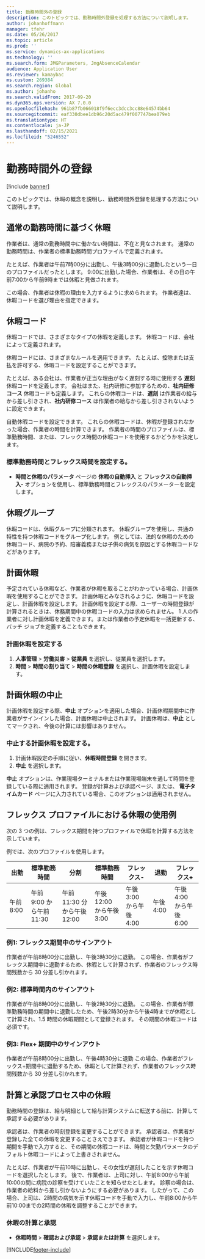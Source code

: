 ```yaml
---
title: 勤務時間外の登録
description: このトピックでは、勤務時間外登録を処理する方法について説明します。
author: johanhoffmann
manager: tfehr
ms.date: 05/26/2017
ms.topic: article
ms.prod: ''
ms.service: dynamics-ax-applications
ms.technology: ''
ms.search.form: JMGParameters, JmgAbsenceCalendar
audience: Application User
ms.reviewer: kamaybac
ms.custom: 269384
ms.search.region: Global
ms.author: johanho
ms.search.validFrom: 2017-09-20
ms.dyn365.ops.version: AX 7.0.0
ms.openlocfilehash: 961b87fb066018f9f6ecc3dcc3cc88e64574bb64
ms.sourcegitcommit: eaf330dbee1db96c20d5ac479f007747bea079eb
ms.translationtype: HT
ms.contentlocale: ja-JP
ms.lasthandoff: 02/15/2021
ms.locfileid: "5246552"
---
```

# <a name="absence-registration-in-time-and-attendance"></a>勤務時間外の登録

[!include [banner](../includes/banner.md)]

このトピックでは、休暇の概念を説明し、勤務時間外登録を処理する方法について説明します。

## <a name="absence-that-is-based-on-regular-work-hours"></a>通常の勤務時間に基づく休暇

作業者は、通常の勤務時間中に働かない時間は、不在と見なされます。 通常の勤務時間は、作業者の標準勤務時間プロファイルで定義されます。

たとえば、作業者は午前7時00分に出勤し、午後3時00分に退勤したという一日のプロファイルだったとします。 9:00に出勤した場合、作業者は、その日の午前7:00から午前9時までは休暇と見做されます。

この場合、作業者は休暇の理由を入力するように求められます。 作業者達は、休暇コードを選び理由を指定できます。

## <a name="absence-codes"></a>休暇コード

休暇コードでは、さまざまなタイプの休暇を定義します。 休暇コードは、会社によって定義されます。

休暇コードには、さまざまなルールを適用できます。 たとえば、控除または支払を許可する、休暇コードを設定することができます。

たとえば、ある会社は、作業者が正当な理由がなく遅刻する時に使用する **遅刻** 休暇コードを定義します。 会社はまた、社内研修に参加するための、**社内研修コース** 休暇コードも定義します。 これらの休暇コードは、**遅刻** は作業者の給与から差し引きされ、**社内研修コース** は作業者の給与から差し引きされないように設定できます。

自動休暇コードを設定できます。 これらの休暇コードは、休暇が登録されなかった場合、作業者の時間を計算できます。 作業者の時間のプロファイルは、標準勤務時間、または、フレックス時間の休暇コードを使用するかどうかを決定します。

### <a name="set-up-standard-time-and-flex-time"></a>標準勤務時間とフレックス時間を設定する。

- **時間と休暇のパラメータ** ページの **休暇の自動挿入** と **フレックスの自動挿入-** オプションを使用し、標準勤務時間とフレックスのパラメーターを設定します。

## <a name="absence-groups"></a>休暇グループ

休暇コードは、休暇グループに分類されます。 休暇グループを使用し、共通の特性を持つ休暇コードをグループ化します。 例としては、法的な休暇のための休暇コード、病院の予約、陪審義務または子供の病気を原因とする休暇コードなどがあります。

## <a name="planned-absence"></a>計画休暇

予定されている休暇など、作業者が休暇を取ることがわかっている場合、計画休暇を使用することができます。 計画休暇とみなされるように、休暇コードを設定し、計画休暇を設定します。 計画休暇を設定する際、ユーザーの時間登録が計算されるときは、休務期間中の休暇コードの入力は求められません。 1 人の作業者に対し計画休暇を定義できます。または作業者の予定休暇を一括更新する、バッチ ジョブを定義することもできます。

### <a name="set-up-planned-absence"></a>計画休暇を設定する

1. **人事管理** &gt; **労働災害** &gt; **従業員** を選択し、従業員を選択します。
2. **時間** &gt; **時間の割り当て** &gt; **時間の休暇登録** を選択し、計画休暇を設定します。

## <a name="interrupted-planned-absence"></a>計画休暇の中止

計画休暇を設定する際、**中止** オプションを適用した場合、計画休暇期間中に作業者がサインインした場合、計画休暇は中止されます。 計画休暇は、**中止** としてマークされ、今後の計算には影響はありません。

### <a name="set-up-a-planned-absence-for-interruption"></a>中止する計画休暇を設定する。

1. 計画休暇設定の手順に従い、**休暇時間登録** を開きます。
2. **中止** を選択します。

**中止** オプションは、作業現場ターミナルまたは作業現場端末を通して時間を登録している際に適用されます。 登録が計算および承認ページ、または、 **電子タイムカード** ページに入力されている場合、このオプションは適用されません。

## <a name="examples-of-the-use-of-absence-in-a-flex-profile"></a>フレックス プロファイルにおける休暇の使用例

次の 3 つの例は、フレックス期間を持つプロファイルで休暇を計算する方法を示しています。

例では、次のプロファイルを使用します。

| 出勤 | 標準勤務時間    | 分割             | 標準勤務時間 | フレックス-        | 退勤 | フレックス+        |
|----------|------------------|-------------------|---------------|--------------|-----------|--------------|
| 午前 8:00     | 午前 9:00 から午前 11:30 | 午前 11:30 分から午後 12:00 | 午後 12:00 から午後 3:00 | 午後 3:00 から午後 4:00 | 午後 4:00      | 午後 4:00 から午後 6:00 |

### <a name="example-1-signing-out-during-a-flex--period"></a>例1: フレックス期間中のサインアウト

作業者が午前8時00分に出勤し、午後3時30分に退勤。 この場合、作業者がフレックス期間中に退勤するため、休暇として計算されず、作業者のフレックス時間残数から 30 分差し引かれます。

### <a name="example-2-signing-out-in-during-standard-time-period"></a>例2: 標準時間内のサインアウト

作業者が午前8時00分に出勤し、午後2時30分に退勤。 この場合、作業者が標準勤務時間の期間中に退勤したため、午後2時30分から午後4時までが休暇として計算され、1.5 時間の休暇期間として登録されます。 その期間の休暇コードは必須です。

### <a name="example-3-signing-out-during-a-flex-period"></a>例3: Flex+ 期間中のサインアウト

作業者が午前8時00分に出勤し、午後4時30分に退勤 この場合、作業者がフレックス+期間中に退勤するため、休暇として計算されず、作業者のフレックス時間残数から 30 分差し引かれます。

## <a name="absence-in-the-calculation-and-approval-process"></a>計算と承認プロセス中の休暇

勤務時間の登録は、給与明細として給与計算システムに転送する前に、計算して承認する必要があります。

承認者は、作業者の時刻登録を変更することができます。 承認者は、作業者が登録した全ての休暇を変更することさえできます。 承認者が休暇コードを持つ期間を手動で入力すると、その期間の休暇コードは、時間と欠勤パラメータのデフォルト休暇コードによって上書きされません。

たとえば、作業者が午前10時に出勤し、その女性が遅刻したことを示す休暇コードを選択したとします。 後で、作業者は、上司に対し、午前8:00から午前10:00の間に病院の診察を受けていたことを知らせたとします。 診察の場合は、作業者の給料から差し引かないようにする必要があります。 したがって、この場合、上司は、2時間の病気を示す休暇コードを手動で入力し、午前8:00から午前10:00までの2時間の休暇を調整することができます。

### <a name="calculate-and-approve-absence"></a>休暇の計算と承認

- **休暇時間** &gt; **確認および承認** &gt; **承認または計算** を選択します。


[!INCLUDE[footer-include](../../includes/footer-banner.md)]